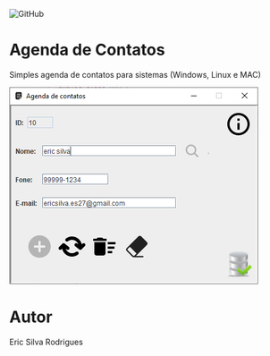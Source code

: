 ![GitHub](https://img.shields.io/github/license/ericsilvarodrigues/agenda)
# Agenda de Contatos
Simples agenda de contatos para sistemas (Windows, Linux e MAC)

![Print da Tela](https://github.com/ericsilvarodrigues/agenda/blob/main/Img/print.PNG)
# Autor
Eric Silva Rodrigues
